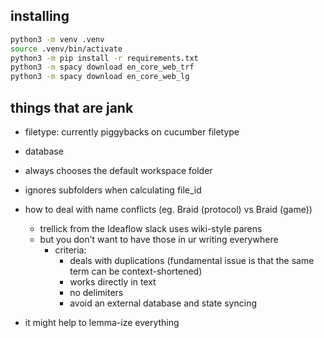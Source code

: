 ## installing

```sh
python3 -m venv .venv 
source .venv/bin/activate
python3 -m pip install -r requirements.txt
python3 -m spacy download en_core_web_trf 
python3 -m spacy download en_core_web_lg
```

## things that are jank

- filetype: currently piggybacks on cucumber filetype 
- database
- always chooses the default workspace folder
- ignores subfolders when calculating file_id
- how to deal with name conflicts (eg. Braid (protocol) vs Braid (game))
    - trellick from the Ideaflow slack uses wiki-style parens 
    + but you don't want to have those in ur writing everywhere
        - criteria:
            - deals with duplications (fundamental issue is that the same term can be context-shortened)
            - works directly in text
            - no delimiters
            - avoid an external database and state syncing

- it might help to lemma-ize everything
